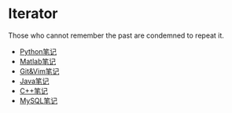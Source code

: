Iterator
====

Those who cannot remember the past are condemned to repeat it.

* [Python笔记](/Notes/Python%20notes.md)
* [Matlab笔记](/Notes/Matlab%20notes.md)
* [Git&Vim笔记](/Notes/Git&Vim%20notes.md)
* [Java笔记](/Notes/Java%20notes.md)
* [C++笔记](/Notes/C++%20notes.md)
* [MySQL笔记](/Notes/MySQL%20notes.md)


